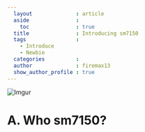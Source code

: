 ```yaml
---
  layout              : article
  aside               :
    toc               : true
  title               : Introducing sm7150
  tags                : 
    - Introduce
    - Newbie
  categories          : 
  author              : firemax13
  show_author_profile : true
---
```

![Imgur](https://i.imgur.com/R8x66W5.png)

# A. Who sm7150?
